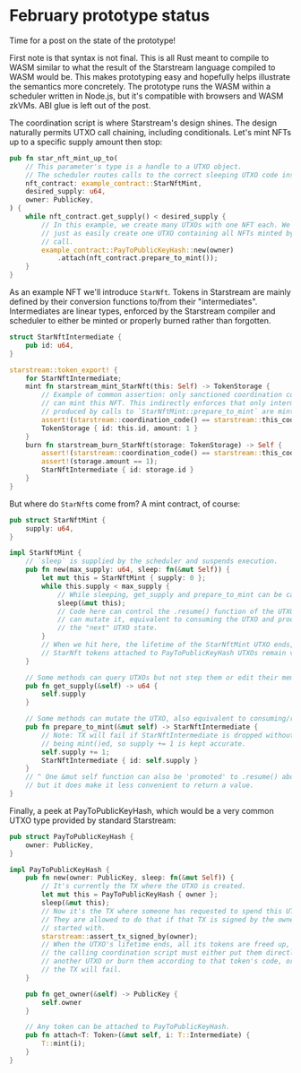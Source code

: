 # February prototype status

Time for a post on the state of the prototype!

First note is that syntax is not final. This is all Rust meant to compile to WASM similar to what the result of the Starstream language compiled to WASM would be. This makes prototyping easy and hopefully helps illustrate the semantics more concretely. The prototype runs the WASM within a scheduler written in Node.js, but it's compatible with browsers and WASM zkVMs. ABI glue is left out of the post.

The coordination script is where Starstream's design shines. The design naturally permits UTXO call chaining, including conditionals. Let's mint NFTs up to a specific supply amount then stop:

```rust
pub fn star_nft_mint_up_to(
    // This parameter's type is a handle to a UTXO object.
    // The scheduler routes calls to the correct sleeping UTXO code instance.
    nft_contract: example_contract::StarNftMint,
    desired_supply: u64,
    owner: PublicKey,
) {
    while nft_contract.get_supply() < desired_supply {
        // In this example, we create many UTXOs with one NFT each. We could
        // just as easily create one UTXO containing all NFTs minted by this
        // call.
        example_contract::PayToPublicKeyHash::new(owner)
            .attach(nft_contract.prepare_to_mint());
    }
}
```

<!--truncate-->

As an example NFT we'll introduce `StarNft`. Tokens in Starstream are mainly defined by their conversion functions to/from their "intermediates". Intermediates are linear types, enforced by the Starstream compiler and scheduler to either be minted or properly burned rather than forgotten.

```rust
struct StarNftIntermediate {
    pub id: u64,
}

starstream::token_export! {
    for StarNftIntermediate;
    mint fn starstream_mint_StarNft(this: Self) -> TokenStorage {
        // Example of common assertion: only sanctioned coordination code
        // can mint this NFT. This indirectly enforces that only intermediates
        // produced by calls to `StarNftMint::prepare_to_mint` are minted.
        assert!(starstream::coordination_code() == starstream::this_code());
        TokenStorage { id: this.id, amount: 1 }
    }
    burn fn starstream_burn_StarNft(storage: TokenStorage) -> Self {
        assert!(starstream::coordination_code() == starstream::this_code());
        assert!(storage.amount == 1);
        StarNftIntermediate { id: storage.id }
    }
}
```

But where do `StarNft`s come from? A mint contract, of course:

```rust
pub struct StarNftMint {
    supply: u64,
}

impl StarNftMint {
    // `sleep` is supplied by the scheduler and suspends execution.
    pub fn new(max_supply: u64, sleep: fn(&mut Self)) {
        let mut this = StarNftMint { supply: 0 };
        while this.supply < max_supply {
            // While sleeping, get_supply and prepare_to_mint can be called.
            sleep(&mut this);
            // Code here can control the .resume() function of the UTXO, which
            // can mutate it, equivalent to consuming the UTXO and producing
            // the "next" UTXO state.
        }
        // When we hit here, the lifetime of the StarNftMint UTXO ends, but the
        // StarNft tokens attached to PayToPublicKeyHash UTXOs remain valid.
    }

    // Some methods can query UTXOs but not step them or edit their memory.
    pub fn get_supply(&self) -> u64 {
        self.supply
    }

    // Some methods can mutate the UTXO, also equivalent to consuming/remaking
    pub fn prepare_to_mint(&mut self) -> StarNftIntermediate {
        // Note: TX will fail if StarNftIntermediate is dropped without
        // being mint()ed, so supply += 1 is kept accurate.
        self.supply += 1;
        StarNftIntermediate { id: self.supply }
    }
    // ^ One &mut self function can also be 'promoted' to .resume() above,
    // but it does make it less convenient to return a value.
}
```

Finally, a peek at PayToPublicKeyHash, which would be a very common UTXO type provided by standard Starstream:

```rust
pub struct PayToPublicKeyHash {
    owner: PublicKey,
}

impl PayToPublicKeyHash {
    pub fn new(owner: PublicKey, sleep: fn(&mut Self)) {
        // It's currently the TX where the UTXO is created.
        let mut this = PayToPublicKeyHash { owner };
        sleep(&mut this);
        // Now it's the TX where someone has requested to spend this UTXO.
        // They are allowed to do that if that TX is signed by the owner we
        // started with.
        starstream::assert_tx_signed_by(owner);
        // When the UTXO's lifetime ends, all its tokens are freed up, and then
        // the calling coordination script must either put them directly into
        // another UTXO or burn them according to that token's code, or else
        // the TX will fail.
    }

    pub fn get_owner(&self) -> PublicKey {
        self.owner
    }

    // Any token can be attached to PayToPublicKeyHash.
    pub fn attach<T: Token>(&mut self, i: T::Intermediate) {
        T::mint(i);
    }
}
```
